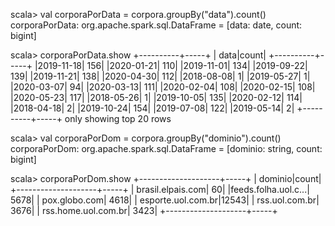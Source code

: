 scala> val corporaPorData = corpora.groupBy("data").count()
corporaPorData: org.apache.spark.sql.DataFrame = [data: date, count: bigint]

scala> corporaPorData.show
+----------+-----+
|      data|count|
+----------+-----+
|2019-11-18|  156|
|2020-01-21|  110|
|2019-11-01|  134|
|2019-09-22|  139|
|2019-11-21|  138|
|2020-04-30|  112|
|2018-08-08|    1|
|2019-05-27|    1|
|2020-03-07|   94|
|2020-03-13|  111|
|2020-02-04|  108|
|2020-02-15|  108|
|2020-05-23|  117|
|2018-05-26|    1|
|2019-10-05|  135|
|2020-02-12|  114|
|2018-04-18|    2|
|2019-10-24|  154|
|2019-07-08|  122|
|2019-05-14|    2|
+----------+-----+
only showing top 20 rows

scala> val corporaPorDom = corpora.groupBy("dominio").count()
corporaPorDom: org.apache.spark.sql.DataFrame = [dominio: string, count: bigint]

scala> corporaPorDom.show
+--------------------+-----+
|             dominio|count|
+--------------------+-----+
|   brasil.elpais.com|   60|
|feeds.folha.uol.c...| 5678|
|       pox.globo.com| 4618|
|  esporte.uol.com.br|12543|
|      rss.uol.com.br| 3676|
| rss.home.uol.com.br| 3423|
+--------------------+-----+



